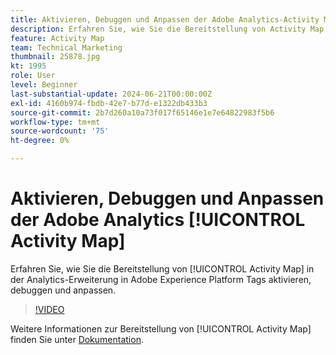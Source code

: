 ```yaml
---
title: Aktivieren, Debuggen und Anpassen der Adobe Analytics-Activity Map
description: Erfahren Sie, wie Sie die Bereitstellung von Activity Map in der Analytics-Erweiterung in Adobe Experience Platform Tags aktivieren, debuggen und anpassen.
feature: Activity Map
team: Technical Marketing
thumbnail: 25878.jpg
kt: 1995
role: User
level: Beginner
last-substantial-update: 2024-06-21T00:00:00Z
exl-id: 4160b974-fbdb-42e7-b77d-e1322db433b3
source-git-commit: 2b7d260a10a73f017f65146e1e7e64822983f5b6
workflow-type: tm+mt
source-wordcount: '75'
ht-degree: 0%

---
```


# Aktivieren, Debuggen und Anpassen der Adobe Analytics [!UICONTROL Activity Map]

Erfahren Sie, wie Sie die Bereitstellung von [!UICONTROL Activity Map] in der Analytics-Erweiterung in Adobe Experience Platform Tags aktivieren, debuggen und anpassen.

>[!VIDEO](https://video.tv.adobe.com/v/327629?quality=12&learn=on&captions=ger)

Weitere Informationen zur Bereitstellung von [!UICONTROL Activity Map] finden Sie unter [Dokumentation](https://experienceleague.adobe.com/de/docs/analytics/analyze/activity-map/getting-started/activitymap-enable).
